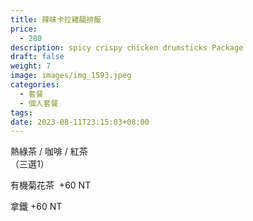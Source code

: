 ```yaml
---
title: 辣味卡拉雞腿排飯
price:
  - 280
description: spicy crispy chicken drumsticks Package
draft: false
weight: 7
image: images/img_1593.jpeg
categories:
  - 套餐
  - 個人套餐
tags:
date: 2023-08-11T23:15:03+08:00
---
```


  熱綠茶 / 咖啡 / 紅茶   
  （三選1）

  有機菊花茶  +60  NT

  拿鐵 +60  NT